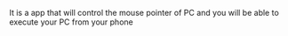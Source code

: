 It is a app that will control the mouse pointer of PC and you will be able to execute your PC from your phone